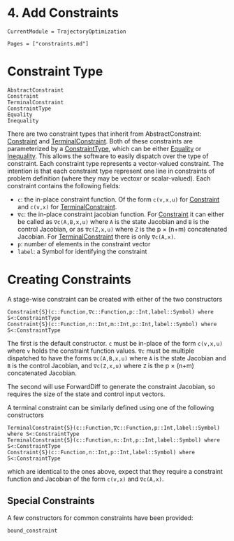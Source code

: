 # 4. Add Constraints
```@meta
CurrentModule = TrajectoryOptimization
```

```@contents
Pages = ["constraints.md"]
```

# Constraint Type
```@docs
AbstractConstraint
Constraint
TerminalConstraint
ConstraintType
Equality
Inequality
```
There are two constraint types that inherit from AbstractConstraint: [Constraint](@ref) and [TerminalConstraint](@ref). Both of these constraints are parameterized by a [ConstraintType](@ref), which can be either [Equality](@ref) or [Inequality](@ref). This allows the software to easily dispatch over the type of constraint. Each constraint type represents a vector-valued constraint. The intention is that each constraint type represent one line in constraints of problem definition (where they may be vectoxr or scalar-valued). Each constraint contains the following fields:
* `c`: the in-place constraint function. Of the form `c(v,x,u)` for [Constraint](@ref) and `c(v,x)` for [TerminalConstraint](@ref).
* `∇c`: the in-place constraint jacobian function. For [Constraint](@ref) it can either be called as `∇c(A,B,x,u)` where `A` is the state Jacobian and `B` is the control Jacobian, or as `∇c(Z,x,u)` where `Z` is the p × (n+m) concatenated Jacobian. For [TerminalConstraint](@ref) there is only `∇c(A,x)`.
* `p`: number of elements in the constraint vector
* `label`: a Symbol for identifying the constraint

# Creating Constraints
A stage-wise constraint can be created with either of the two constructors
```
Constraint{S}(c::Function,∇c::Function,p::Int,label::Symbol) where S<:ConstraintType
Constraint{S}(c::Function,n::Int,m::Int,p::Int,label::Symbol) where S<:ConstraintType
```
The first is the default constructor. `c` must be in-place of the form `c(v,x,u)` where `v` holds the constraint function values. `∇c` must be multiple dispatched to have the forms `∇c(A,B,x,u)` where `A` is the state Jacobian and `B` is the control Jacobian, and `∇c(Z,x,u)` where `Z` is the p × (n+m) concatenated Jacobian.

The second will use ForwardDiff to generate the constraint Jacobian, so requires the size of the state and control input vectors.

A terminal constraint can be similarly defined using one of the following constructors

```
TerminalConstraint{S}(c::Function,∇c::Function,p::Int,label::Symbol) where S<:ConstraintType
TerminalConstraint{S}(c::Function,n::Int,p::Int,label::Symbol) where S<:ConstraintType
Constraint{S}(c::Function,n::Int,p::Int,label::Symbol) where S<:ConstraintType
```
which are identical to the ones above, expect that they require a constraint function and Jacobian of the form `c(v,x)` and `∇c(A,x)`.

## Special Constraints
A few constructors for common constraints have been provided:

```@docs
bound_constraint
```
